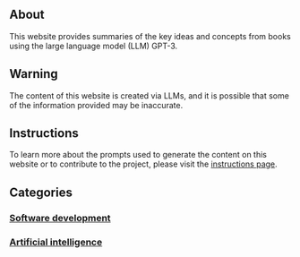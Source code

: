 ## About
This website provides summaries of the key ideas and concepts from books using the large language model (LLM) GPT-3.

## Warning
The content of this website is created via LLMs, and it is possible that some of the information provided may be inaccurate.

## Instructions
To learn more about the prompts used to generate the content on this website or to contribute to the project, please visit the [instructions page](/instructions.html).

## Categories

### [Software development](/categories/software-development.html)

### [Artificial intelligence](/categories/artificial-intelligence.html)